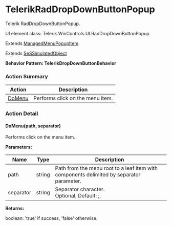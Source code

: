 # TelerikRadDropDownButtonPopup

Telerik RadDropDownButtonPopup.
 
UI element class: Telerik.WinControls.UI.RadDropDownButtonPopup

Extends [ManagedMenuPopupItem](ManagedMenuPopupItem.md)

Extends [SeSSimulatedObject](SeSSimulatedObject.md)





**Behavior Pattern: TelerikDropDownButtonBehavior**


<!-- ============================== property summary ========================== -->

	
<!-- ============================== action summary ========================== -->



### Action Summary

|  **Action** | **Description** | 
| ----------- | --------------- |
|	[DoMenu](#DoMenu) | Performs click on the menu item. |




<!-- ============================== property detail ========================== -->
	
	
<!-- ============================== action detail ========================== -->
	
### Action Detail
		
<a name="DoMenu"></a>    
#### DoMenu(path, separator)

Performs click on the menu item.


**Parameters:**

|	**Name** | **Type** | **Description** |
| ---------- | -------- | --------------- |
| path | string |	Path from the menu root to a leaf item with components delimited by separator parameter. |
| separator | string |	Separator character.<br>Optional, Default: ;. |




**Returns:**

boolean: 'true' if success, 'false' otherwise.



<a name="see.also.telerikraddropdownbuttonpopup.domenu"></a>

	

